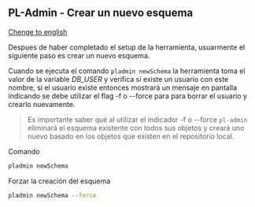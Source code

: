 ## PL-Admin - Crear un nuevo esquema
[Chenge to english](new-schema.md)

Despues de haber completado el setup de la herramienta, usuarmente el siguiente paso es crear un nuevo esquema. 

Cuando se ejecuta el comando `pladmin newSchema` la herramienta toma el valor de la variable *DB_USER* y verifica si existe un usuario con este nombre, si el usuario existe entonces mostrará un mensaje en pantalla indicando se debe utilizar el flag -f o --force para para borrar el usuario y crearlo nuevamente. 

> Es importante saber qué al utilizar el indicador -f o --force `pl-admin` eliminará el esquema existente con todos sus objetos y creará uno nuevo basado en los objetos que existen en el repositorio local.

Comando
```sh
pladmin newSchema
```

Forzar la creación del esquema
```sh
pladmin newSchema --force
```
